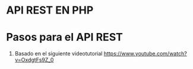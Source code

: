 # API REST EN PHP

# Pasos para el API REST
1. Basado en el siguiente videotutorial https://www.youtube.com/watch?v=OxdgtFs9Z_0
